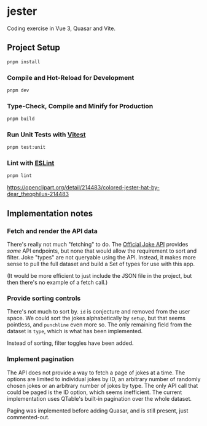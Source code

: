 # jester

Coding exercise in Vue 3, Quasar and Vite.

## Project Setup

```sh
pnpm install
```

### Compile and Hot-Reload for Development

```sh
pnpm dev
```

### Type-Check, Compile and Minify for Production

```sh
pnpm build
```

### Run Unit Tests with [Vitest](https://vitest.dev/)

```sh
pnpm test:unit
```

### Lint with [ESLint](https://eslint.org/)

```sh
pnpm lint
```

https://openclipart.org/detail/214483/colored-jester-hat-by-dear_theophilus-214483


## Implementation notes

### Fetch and render the API data
There's really not much "fetching" to do. The [Official Joke API](https://github.com/15Dkatz/official_joke_api/)
provides *some* API endpoints, but none that would allow the requirement to sort and filter. Joke "types" are not
queryable using the API. Instead, it makes more sense to pull the full dataset and build a Set of types for
use with this app.

(It would be more efficient to just include the JSON file in the project, but then there's no example of a fetch call.)

### Provide sorting controls
There's not much to sort by. `id` is conjecture and removed from the user space. We could sort the jokes
alphabetically by `setup`, but that seems pointless, and `punchline` even more so. The only remaining field
from the dataset is `type`, which is what has been implemented.

Instead of sorting, filter toggles have been added.

### Implement pagination
The API does not provide a way to fetch a page of jokes at a time. The options are limited to individual jokes
by ID, an arbitrary number of randomly chosen jokes or an arbitrary number of jokes by type. The only API call
that could be paged is the ID option, which seems inefficient. The current implementation uses QTable's built-in
pagination over the whole dataset.

Paging was implemented before adding Quasar, and is still present, just commented-out.
